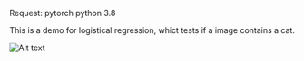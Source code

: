 Request:
  pytorch
  python 3.8
  
This is a demo for logistical regression, whict tests if a image contains a cat.

![Alt text](https://github.com/IHNF262/DeepLearningPractice/tree/main/images/1_2_1.png)
